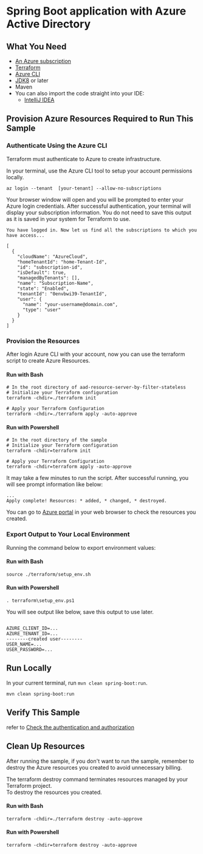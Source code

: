 # Spring Boot application with Azure Active Directory

## What You Need

- [An Azure subscription](https://azure.microsoft.com/free/)
- [Terraform](https://www.terraform.io/)
- [Azure CLI](https://docs.microsoft.com/cli/azure/install-azure-cli)
- [JDK8](https://www.oracle.com/java/technologies/downloads/) or later
- Maven
- You can also import the code straight into your IDE:
    - [IntelliJ IDEA](https://www.jetbrains.com/idea/download)

## Provision Azure Resources Required to Run This Sample

### Authenticate Using the Azure CLI
Terraform must authenticate to Azure to create infrastructure.

In your terminal, use the Azure CLI tool to setup your account permissions locally.

```shell
az login --tenant  [your-tenant] --allow-no-subscriptions
```

Your browser window will open and you will be prompted to enter your Azure login credentials. After successful authentication, your terminal will display your subscription information. You do not need to save this output as it is saved in your system for Terraform to use.

```shell
You have logged in. Now let us find all the subscriptions to which you have access...

[
  {
    "cloudName": "AzureCloud",
    "homeTenantId": "home-Tenant-Id",
    "id": "subscription-id",
    "isDefault": true,
    "managedByTenants": [],
    "name": "Subscription-Name",
    "state": "Enabled",
    "tenantId": "0envbwi39-TenantId",
    "user": {
      "name": "your-username@domain.com",
      "type": "user"
    }
  }
]
```

### Provision the Resources

After login Azure CLI with your account, now you can use the terraform script to create Azure Resources.

#### Run with Bash

```shell
# In the root directory of aad-resource-server-by-filter-stateless
# Initialize your Terraform configuration
terraform -chdir=./terraform init

# Apply your Terraform Configuration
terraform -chdir=./terraform apply -auto-approve

```

#### Run with Powershell

```shell
# In the root directory of the sample
# Initialize your Terraform configuration
terraform -chdir=terraform init

# Apply your Terraform Configuration
terraform -chdir=terraform apply -auto-approve

```

It may take a few minutes to run the script. After successful running, you will see prompt information like below:

```shell
...
Apply complete! Resources: * added, * changed, * destroyed.

```

You can go to [Azure portal](https://ms.portal.azure.com/) in your web browser to check the resources you created.

### Export Output to Your Local Environment
Running the command below to export environment values:

#### Run with Bash

```shell
source ./terraform/setup_env.sh
```

#### Run with Powershell

```shell
. terraform\setup_env.ps1
```

You will see output like below, save this output to use later.
```shell

AZURE_CLIENT_ID=...
AZURE_TENANT_ID=...
--------created user--------
USER_NAME=...
USER_PASSWORD=...

```

## Run Locally

In your current terminal, run `mvn clean spring-boot:run`.

```shell
mvn clean spring-boot:run
```

## Verify This Sample
refer to [Check the authentication and authorization](../README.md#check-the-authentication-and-authorization)

## Clean Up Resources
After running the sample, if you don't want to run the sample, remember to destroy the Azure resources you created to avoid unnecessary billing.

The terraform destroy command terminates resources managed by your Terraform project.   
To destroy the resources you created.

#### Run with Bash

```shell
terraform -chdir=./terraform destroy -auto-approve
```

#### Run with Powershell

```shell
terraform -chdir=terraform destroy -auto-approve
```

